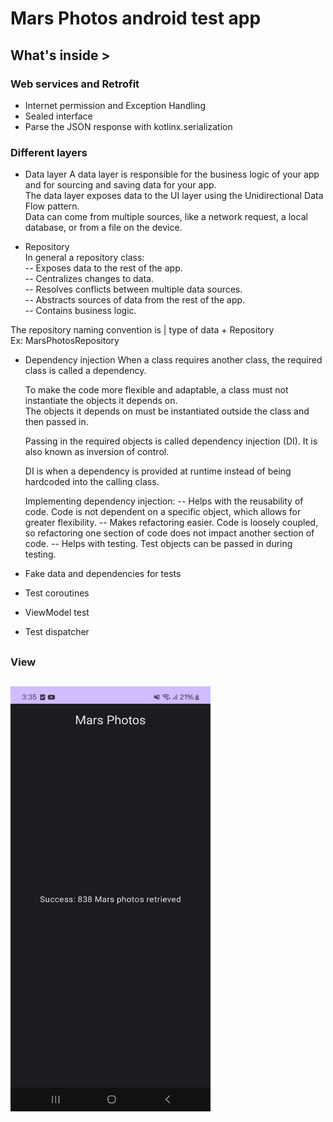 # Mars Photos android test app

## What's inside >

### Web services and Retrofit
- Internet permission and Exception Handling
- Sealed interface
- Parse the JSON response with kotlinx.serialization

### Different layers
- Data layer
  A data layer is responsible for the business logic of your app and for sourcing and saving data for your app.   
  The data layer exposes data to the UI layer using the Unidirectional Data Flow pattern.   
  Data can come from multiple sources, like a network request, a local database, or from a file on the device.

- Repository   
In general a repository class:  
-- Exposes data to the rest of the app.  
-- Centralizes changes to data.   
-- Resolves conflicts between multiple data sources.  
-- Abstracts sources of data from the rest of the app.  
-- Contains business logic.  

The repository naming convention is |  type of data + Repository  
Ex: MarsPhotosRepository

- Dependency injection
  When a class requires another class, the required class is called a dependency.  
  
  To make the code more flexible and adaptable, a class must not instantiate the objects it depends on.   
  The objects it depends on must be instantiated outside the class and then passed in.

  Passing in the required objects is called dependency injection (DI). It is also known as inversion of control.
  
  DI is when a dependency is provided at runtime instead of being hardcoded into the calling class.

  Implementing dependency injection:
-- Helps with the reusability of code. Code is not dependent on a specific object, which allows for greater flexibility.
-- Makes refactoring easier. Code is loosely coupled, so refactoring one section of code does not impact another section of code.
-- Helps with testing. Test objects can be passed in during testing.
  
  
- Fake data and dependencies for tests
- Test coroutines
- ViewModel test
- Test dispatcher

##
### View
##

<img
src="https://github.com/dizzcode/mars-photos-android-test-app/blob/main/screenshots/img.png"
width="320"
height="680"
/>

